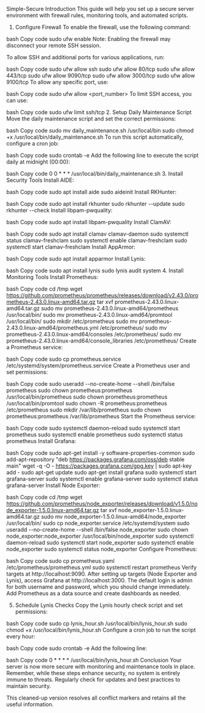 Simple-Secure
Introduction
This guide will help you set up a secure server environment with firewall rules, monitoring tools, and automated scripts.

1. Configure Firewall
To enable the firewall, use the following command:

bash
Copy code
sudo ufw enable
Note: Enabling the firewall may disconnect your remote SSH session.

To allow SSH and additional ports for various applications, run:

bash
Copy code
sudo ufw allow ssh
sudo ufw allow 80/tcp
sudo ufw allow 443/tcp
sudo ufw allow 9090/tcp
sudo ufw allow 3000/tcp
sudo ufw allow 9100/tcp
To allow any specific port, use:

bash
Copy code
sudo ufw allow <port_number>
To limit SSH access, you can use:

bash
Copy code
sudo ufw limit ssh/tcp
2. Setup Daily Maintenance Script
Move the daily maintenance script and set the correct permissions:

bash
Copy code
sudo mv daily_maintenance.sh /usr/local/bin
sudo chmod +x /usr/local/bin/daily_maintenance.sh
To run this script automatically, configure a cron job:

bash
Copy code
sudo crontab -e
Add the following line to execute the script daily at midnight (00:00):

bash
Copy code
0 0 * * * /usr/local/bin/daily_maintenance.sh
3. Install Security Tools
Install AIDE:

bash
Copy code
sudo apt install aide
sudo aideinit
Install RKHunter:

bash
Copy code
sudo apt install rkhunter
sudo rkhunter --update
sudo rkhunter --check
Install libpam-pwquality:

bash
Copy code
sudo apt install libpam-pwquality
Install ClamAV:

bash
Copy code
sudo apt install clamav clamav-daemon
sudo systemctl status clamav-freshclam
sudo systemctl enable clamav-freshclam
sudo systemctl start clamav-freshclam
Install AppArmor:

bash
Copy code
sudo apt install apparmor
Install Lynis:

bash
Copy code
sudo apt install lynis
sudo lynis audit system
4. Install Monitoring Tools
Install Prometheus:

bash
Copy code
cd /tmp
wget https://github.com/prometheus/prometheus/releases/download/v2.43.0/prometheus-2.43.0.linux-amd64.tar.gz
tar xvf prometheus-2.43.0.linux-amd64.tar.gz
sudo mv prometheus-2.43.0.linux-amd64/prometheus /usr/local/bin/
sudo mv prometheus-2.43.0.linux-amd64/promtool /usr/local/bin/
sudo mkdir /etc/prometheus
sudo mv prometheus-2.43.0.linux-amd64/prometheus.yml /etc/prometheus/
sudo mv prometheus-2.43.0.linux-amd64/consoles /etc/prometheus/
sudo mv prometheus-2.43.0.linux-amd64/console_libraries /etc/prometheus/
Create a Prometheus service:

bash
Copy code
sudo cp prometheus.service /etc/systemd/system/prometheus.service
Create a Prometheus user and set permissions:

bash
Copy code
sudo useradd --no-create-home --shell /bin/false prometheus
sudo chown prometheus:prometheus /usr/local/bin/prometheus
sudo chown prometheus:prometheus /usr/local/bin/promtool
sudo chown -R prometheus:prometheus /etc/prometheus
sudo mkdir /var/lib/prometheus
sudo chown prometheus:prometheus /var/lib/prometheus
Start the Prometheus service:

bash
Copy code
sudo systemctl daemon-reload
sudo systemctl start prometheus
sudo systemctl enable prometheus
sudo systemctl status prometheus
Install Grafana:

bash
Copy code
sudo apt-get install -y software-properties-common
sudo add-apt-repository "deb https://packages.grafana.com/oss/deb stable main"
wget -q -O - https://packages.grafana.com/gpg.key | sudo apt-key add -
sudo apt-get update
sudo apt-get install grafana
sudo systemctl start grafana-server
sudo systemctl enable grafana-server
sudo systemctl status grafana-server
Install Node Exporter:

bash
Copy code
cd /tmp
wget https://github.com/prometheus/node_exporter/releases/download/v1.5.0/node_exporter-1.5.0.linux-amd64.tar.gz
tar xvf node_exporter-1.5.0.linux-amd64.tar.gz
sudo mv node_exporter-1.5.0.linux-amd64/node_exporter /usr/local/bin/
sudo cp node_exporter.service /etc/systemd/system
sudo useradd --no-create-home --shell /bin/false node_exporter
sudo chown node_exporter:node_exporter /usr/local/bin/node_exporter
sudo systemctl daemon-reload
sudo systemctl start node_exporter
sudo systemctl enable node_exporter
sudo systemctl status node_exporter
Configure Prometheus:

bash
Copy code
sudo cp prometheus.yaml /etc/prometheus/prometheus.yml
sudo systemctl restart prometheus
Verify targets at http://localhost:9090. After setting up targets (Node Exporter and Lynis), access Grafana at http://localhost:3000. The default login is admin for both username and password, which you should change immediately. Add Prometheus as a data source and create dashboards as needed.

5. Schedule Lynis Checks
Copy the Lynis hourly check script and set permissions:

bash
Copy code
sudo cp lynis_hour.sh /usr/local/bin/lynis_hour.sh
sudo chmod +x /usr/local/bin/lynis_hour.sh
Configure a cron job to run the script every hour:

bash
Copy code
sudo crontab -e
Add the following line:

bash
Copy code
0 * * * * /usr/local/bin/lynis_hour.sh
Conclusion
Your server is now more secure with monitoring and maintenance tools in place. Remember, while these steps enhance security, no system is entirely immune to threats. Regularly check for updates and best practices to maintain security.

This cleaned-up version resolves all conflict markers and retains all the useful information.
